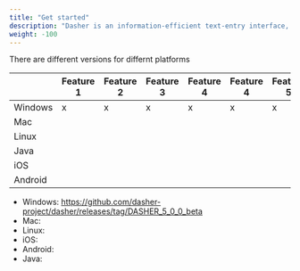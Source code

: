```yaml
---
title: "Get started"
description: "Dasher is an information-efficient text-entry interface, driven by natural continuous pointing gestures. Dasher is a competitive text-entry system wherever a full-size keyboard cannot be used."
weight: -100
---
```


There are different versions for differnt platforms

|         | Feature 1 | Feature 2 | Feature 3 | Feature 4 | Feature 4 | Feature 5 | Feature 5 | Feature 6 | Feature 7 |
|---------|-----------|-----------|-----------|-----------|-----------|-----------|-----------|-----------|-----------|
| Windows | x         | x         | x         | x         | x         | x         | x         | x         | x         |
| Mac     |           |           |           |           |           |           |           |           |           |
| Linux   |           |           |           |           |           |           |           |           |           |
| Java    |           |           |           |           |           |           |           |           |           |
| iOS     |           |           |           |           |           |           |           |           |           |
| Android |           |           |           |           |           |           |           |           |           |


* Windows: https://github.com/dasher-project/dasher/releases/tag/DASHER_5_0_0_beta
* Mac: 
* Linux: 
* iOS:
* Android:
* Java: 